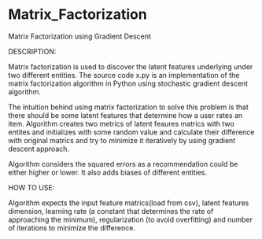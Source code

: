 # Matrix_Factorization
Matrix Factorization using Gradient Descent

DESCRIPTION:

Matrix factorization is used to discover the latent features underlying under two different entities. The source code x.py is an implementation of the matrix factorization algorithm in Python using stochastic gradient descent algorithm. 

The intuition behind using matrix factorization to solve this problem is that there should be some latent features that determine how a user rates an item. 
Algorithm creates two metrics of latent feaures matrics with two entites and initializes with some random value and calculate their difference with original matrics and try to minimize it iteratively by using gradient descent approach. 

Algorithm considers the squared errors as a recommendation could be either higher or lower. It also adds biases of different entities.


HOW TO USE:

Algorithm expects the input feature matrics(load from csv), latent features dimension, learning rate (a constant that determines the rate of approaching the minimum), regularization (to avoid overfitting) and number of iterations to minimize the difference.
